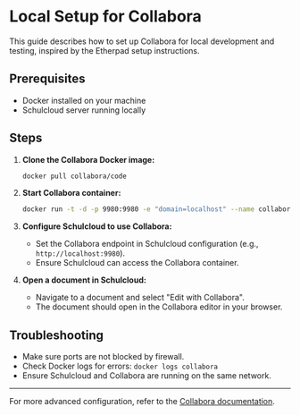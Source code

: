 # Local Setup for Collabora

This guide describes how to set up Collabora for local development and testing, inspired by the Etherpad setup instructions.

## Prerequisites
- Docker installed on your machine
- Schulcloud server running locally

## Steps

1. **Clone the Collabora Docker image:**
   ```bash
   docker pull collabora/code
   ```

2. **Start Collabora container:**
   ```bash
   docker run -t -d -p 9980:9980 -e "domain=localhost" --name collabora collabora/code
   ```

3. **Configure Schulcloud to use Collabora:**
   - Set the Collabora endpoint in Schulcloud configuration (e.g., `http://localhost:9980`).
   - Ensure Schulcloud can access the Collabora container.

4. **Open a document in Schulcloud:**
   - Navigate to a document and select "Edit with Collabora".
   - The document should open in the Collabora editor in your browser.

## Troubleshooting
- Make sure ports are not blocked by firewall.
- Check Docker logs for errors: `docker logs collabora`
- Ensure Schulcloud and Collabora are running on the same network.

---
For more advanced configuration, refer to the [Collabora documentation](https://www.collaboraoffice.com/code/).
